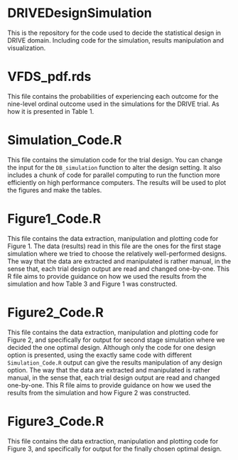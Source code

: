 # DRIVEDesignSimulation
This is the repository for the code used to decide the statistical design in DRIVE domain. Including code for the simulation, results manipulation and visualization.

# VFDS_pdf.rds
This file contains the probabilities of experiencing each outcome for the nine-level ordinal outcome used in the simulations for the DRIVE trial. As how it is presented in Table 1.

# Simulation_Code.R
This file contains the simulation code for the trial design. You can change the input for the `DB_simulation` function to alter the design setting. It also includes a chunk of code for parallel computing to run the function more efficiently on high performance computers. The results will be used to plot the figures and make the tables.

# Figure1_Code.R
This file contains the data extraction, manipulation and plotting code for Figure 1. The data (results) read in this file are the ones for the first stage simulation where we tried to choose the relatively well-performed designs. The way that the data are extracted and manipulated is rather manual, in the sense that, each trial design output are read and changed one-by-one. This R file aims to provide guidance on how we used the results from the simulation and how Table 3 and Figure 1 was constructed.

# Figure2_Code.R
This file contains the data extraction, manipulation and plotting code for Figure 2, and specifically for output for second stage simulation where we decided the one optimal design. Although only the code for one design option is presented, using the exactly same code with different `Simulation_Code.R` output can give the results manipulation of any design option. The way that the data are extracted and manipulated is rather manual, in the sense that, each trial design output are read and changed one-by-one. This R file aims to provide guidance on how we used the results from the simulation and how Figure 2  was constructed.

# Figure3_Code.R
This file contains the data extraction, manipulation and plotting code for Figure 3, and specifically for output for the finally chosen optimal design. 
